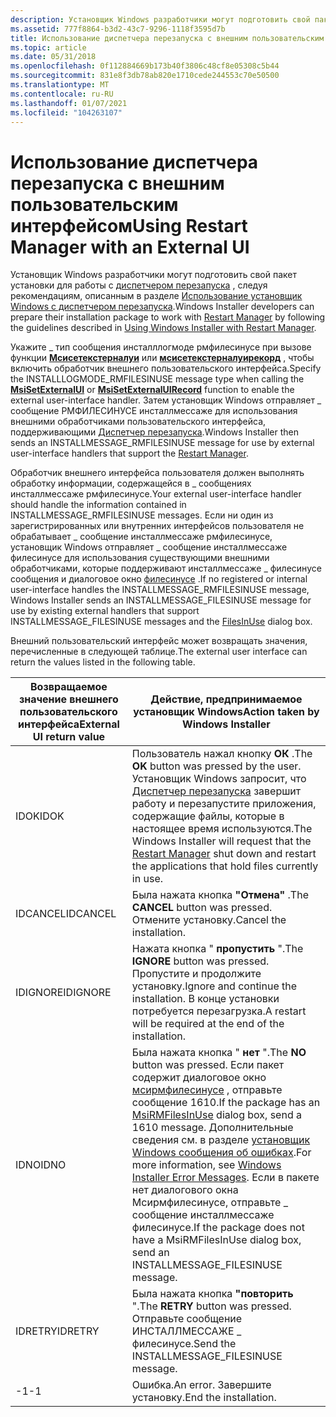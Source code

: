 ```yaml
---
description: Установщик Windows разработчики могут подготовить свой пакет установки для работы с диспетчером перезапуска, следуя рекомендациям, описанным в разделе Использование установщик Windows с диспетчером перезапуска.
ms.assetid: 777f8864-b3d2-43c7-9296-1118f3595d7b
title: Использование диспетчера перезапуска с внешним пользовательским интерфейсом
ms.topic: article
ms.date: 05/31/2018
ms.openlocfilehash: 0f112884669b173b40f3806c48cf8e05308c5b44
ms.sourcegitcommit: 831e8f3db78ab820e1710cede244553c70e50500
ms.translationtype: MT
ms.contentlocale: ru-RU
ms.lasthandoff: 01/07/2021
ms.locfileid: "104263107"
---
```

# <a name="using-restart-manager-with-an-external-ui"></a><span data-ttu-id="8c236-103">Использование диспетчера перезапуска с внешним пользовательским интерфейсом</span><span class="sxs-lookup"><span data-stu-id="8c236-103">Using Restart Manager with an External UI</span></span>

<span data-ttu-id="8c236-104">Установщик Windows разработчики могут подготовить свой пакет установки для работы с [диспетчером перезапуска](../rstmgr/restart-manager-portal.md) , следуя рекомендациям, описанным в разделе [Использование установщик Windows с диспетчером перезапуска](using-windows-installer-with-restart-manager.md).</span><span class="sxs-lookup"><span data-stu-id="8c236-104">Windows Installer developers can prepare their installation package to work with [Restart Manager](../rstmgr/restart-manager-portal.md) by following the guidelines described in [Using Windows Installer with Restart Manager](using-windows-installer-with-restart-manager.md).</span></span>

<span data-ttu-id="8c236-105">Укажите \_ тип сообщения инсталллогмоде рмфилесинусе при вызове функции [**Мсисетекстерналуи**](/windows/desktop/api/Msi/nf-msi-msisetexternaluia) или [**мсисетекстерналуирекорд**](/windows/desktop/api/Msi/nf-msi-msisetexternaluirecord) , чтобы включить обработчик внешнего пользовательского интерфейса.</span><span class="sxs-lookup"><span data-stu-id="8c236-105">Specify the INSTALLLOGMODE\_RMFILESINUSE message type when calling the [**MsiSetExternalUI**](/windows/desktop/api/Msi/nf-msi-msisetexternaluia) or [**MsiSetExternalUIRecord**](/windows/desktop/api/Msi/nf-msi-msisetexternaluirecord) function to enable the external user-interface handler.</span></span> <span data-ttu-id="8c236-106">Затем установщик Windows отправляет \_ сообщение РМФИЛЕСИНУСЕ инсталлмессаже для использования внешними обработчиками пользовательского интерфейса, поддерживающими [Диспетчер перезапуска](../rstmgr/restart-manager-portal.md).</span><span class="sxs-lookup"><span data-stu-id="8c236-106">Windows Installer then sends an INSTALLMESSAGE\_RMFILESINUSE message for use by external user-interface handlers that support the [Restart Manager](../rstmgr/restart-manager-portal.md).</span></span>

<span data-ttu-id="8c236-107">Обработчик внешнего интерфейса пользователя должен выполнять обработку информации, содержащейся в \_ сообщениях инсталлмессаже рмфилесинусе.</span><span class="sxs-lookup"><span data-stu-id="8c236-107">Your external user-interface handler should handle the information contained in INSTALLMESSAGE\_RMFILESINUSE messages.</span></span> <span data-ttu-id="8c236-108">Если ни один из зарегистрированных или внутренних интерфейсов пользователя не обрабатывает \_ сообщение инсталлмессаже рмфилесинусе, установщик Windows отправляет \_ сообщение инсталлмессаже филесинусе для использования существующими внешними обработчиками, которые поддерживают инсталлмессаже \_ филесинусе сообщения и диалоговое окно [филесинусе](filesinuse-dialog.md) .</span><span class="sxs-lookup"><span data-stu-id="8c236-108">If no registered or internal user-interface handles the INSTALLMESSAGE\_RMFILESINUSE message, Windows Installer sends an INSTALLMESSAGE\_FILESINUSE message for use by existing external handlers that support INSTALLMESSAGE\_FILESINUSE messages and the [FilesInUse](filesinuse-dialog.md) dialog box.</span></span>

<span data-ttu-id="8c236-109">Внешний пользовательский интерфейс может возвращать значения, перечисленные в следующей таблице.</span><span class="sxs-lookup"><span data-stu-id="8c236-109">The external user interface can return the values listed in the following table.</span></span>



| <span data-ttu-id="8c236-110">Возвращаемое значение внешнего пользовательского интерфейса</span><span class="sxs-lookup"><span data-stu-id="8c236-110">External UI return value</span></span> | <span data-ttu-id="8c236-111">Действие, предпринимаемое установщик Windows</span><span class="sxs-lookup"><span data-stu-id="8c236-111">Action taken by Windows Installer</span></span>                                                                                                                                                                                                                                                                                                              |
|--------------------------|------------------------------------------------------------------------------------------------------------------------------------------------------------------------------------------------------------------------------------------------------------------------------------------------------------------------------------------------|
| <span data-ttu-id="8c236-112">IDOK</span><span class="sxs-lookup"><span data-stu-id="8c236-112">IDOK</span></span>                     | <span data-ttu-id="8c236-113">Пользователь нажал кнопку **ОК** .</span><span class="sxs-lookup"><span data-stu-id="8c236-113">The **OK** button was pressed by the user.</span></span> <span data-ttu-id="8c236-114">Установщик Windows запросит, что [Диспетчер перезапуска](../rstmgr/restart-manager-portal.md) завершит работу и перезапустите приложения, содержащие файлы, которые в настоящее время используются.</span><span class="sxs-lookup"><span data-stu-id="8c236-114">The Windows Installer will request that the [Restart Manager](../rstmgr/restart-manager-portal.md) shut down and restart the applications that hold files currently in use.</span></span>                                                                                                                                               |
| <span data-ttu-id="8c236-115">IDCANCEL</span><span class="sxs-lookup"><span data-stu-id="8c236-115">IDCANCEL</span></span>                 | <span data-ttu-id="8c236-116">Была нажата кнопка **"Отмена"** .</span><span class="sxs-lookup"><span data-stu-id="8c236-116">The **CANCEL** button was pressed.</span></span> <span data-ttu-id="8c236-117">Отмените установку.</span><span class="sxs-lookup"><span data-stu-id="8c236-117">Cancel the installation.</span></span>                                                                                                                                                                                                                                                                                    |
| <span data-ttu-id="8c236-118">IDIGNORE</span><span class="sxs-lookup"><span data-stu-id="8c236-118">IDIGNORE</span></span>                 | <span data-ttu-id="8c236-119">Нажата кнопка " **пропустить** ".</span><span class="sxs-lookup"><span data-stu-id="8c236-119">The **IGNORE** button was pressed.</span></span> <span data-ttu-id="8c236-120">Пропустите и продолжите установку.</span><span class="sxs-lookup"><span data-stu-id="8c236-120">Ignore and continue the installation.</span></span> <span data-ttu-id="8c236-121">В конце установки потребуется перезагрузка.</span><span class="sxs-lookup"><span data-stu-id="8c236-121">A restart will be required at the end of the installation.</span></span>                                                                                                                                                                                                            |
| <span data-ttu-id="8c236-122">IDNO</span><span class="sxs-lookup"><span data-stu-id="8c236-122">IDNO</span></span>                     | <span data-ttu-id="8c236-123">Была нажата кнопка " **нет** ".</span><span class="sxs-lookup"><span data-stu-id="8c236-123">The **NO** button was pressed.</span></span> <span data-ttu-id="8c236-124">Если пакет содержит диалоговое окно [мсирмфилесинусе](msirmfilesinuse-dialog.md) , отправьте сообщение 1610.</span><span class="sxs-lookup"><span data-stu-id="8c236-124">If the package has an [MsiRMFilesInUse](msirmfilesinuse-dialog.md) dialog box, send a 1610 message.</span></span> <span data-ttu-id="8c236-125">Дополнительные сведения см. в разделе [установщик Windows сообщения об ошибках](windows-installer-error-messages.md).</span><span class="sxs-lookup"><span data-stu-id="8c236-125">For more information, see [Windows Installer Error Messages](windows-installer-error-messages.md).</span></span> <span data-ttu-id="8c236-126">Если в пакете нет диалогового окна Мсирмфилесинусе, отправьте \_ сообщение инсталлмессаже филесинусе.</span><span class="sxs-lookup"><span data-stu-id="8c236-126">If the package does not have a MsiRMFilesInUse dialog box, send an INSTALLMESSAGE\_FILESINUSE message.</span></span> |
| <span data-ttu-id="8c236-127">IDRETRY</span><span class="sxs-lookup"><span data-stu-id="8c236-127">IDRETRY</span></span>                  | <span data-ttu-id="8c236-128">Была нажата кнопка **"повторить** ".</span><span class="sxs-lookup"><span data-stu-id="8c236-128">The **RETRY** button was pressed.</span></span> <span data-ttu-id="8c236-129">Отправьте сообщение ИНСТАЛЛМЕССАЖЕ \_ филесинусе.</span><span class="sxs-lookup"><span data-stu-id="8c236-129">Send the INSTALLMESSAGE\_FILESINUSE message.</span></span>                                                                                                                                                                                                                                                                 |
| <span data-ttu-id="8c236-130">-1</span><span class="sxs-lookup"><span data-stu-id="8c236-130">-1</span></span>                       | <span data-ttu-id="8c236-131">Ошибка.</span><span class="sxs-lookup"><span data-stu-id="8c236-131">An error.</span></span> <span data-ttu-id="8c236-132">Завершите установку.</span><span class="sxs-lookup"><span data-stu-id="8c236-132">End the installation.</span></span>                                                                                                                                                                                                                                                                                                                |



 

 

 
